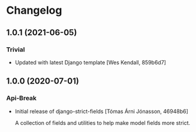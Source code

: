 # Changelog
## 1.0.1 (2021-06-05)
### Trivial
  - Updated with latest Django template [Wes Kendall, 859b6d7]

## 1.0.0 (2020-07-01)
### Api-Break
  - Initial release of django-strict-fields [Tómas Árni Jónasson, 46948b6]

    A collection of fields and utilities to help make model fields more strict.

